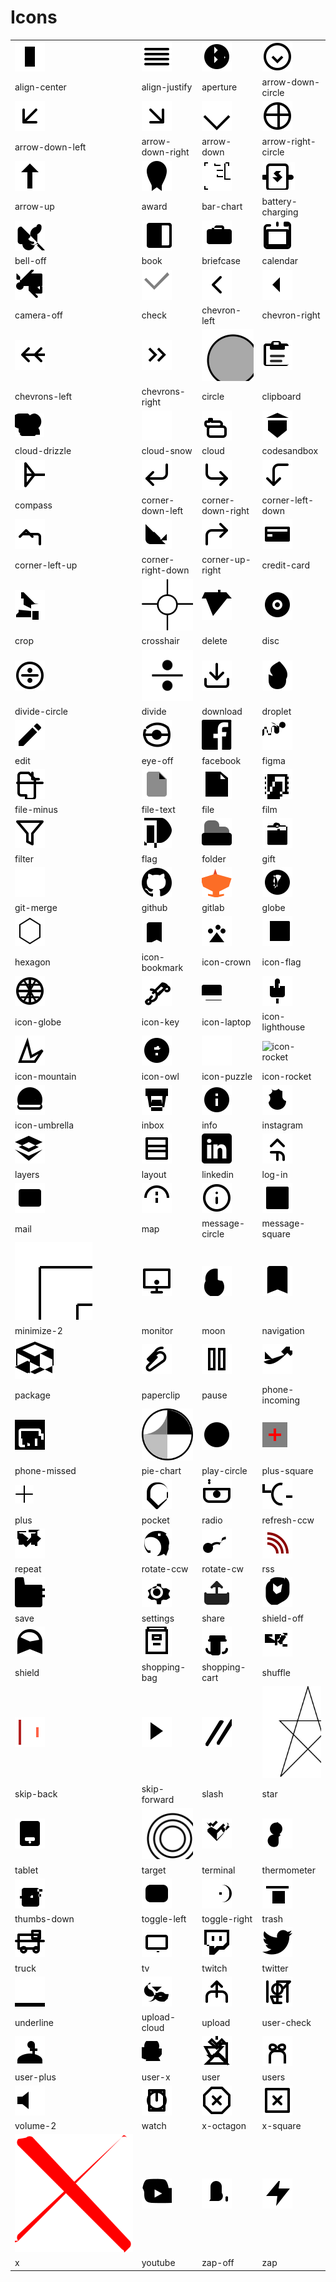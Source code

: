 # Icons

|  |  |  |  |
| ---- | ---- | ---- | ---- |
| ![align-center](icons/align-center.svg) | ![align-justify](icons/align-justify.svg) | ![aperture](icons/aperture.svg) | ![arrow-down-circle](icons/arrow-down-circle.svg)
| align-center | align-justify | aperture | arrow-down-circle
| ![arrow-down-left](icons/arrow-down-left.svg) | ![arrow-down-right](icons/arrow-down-right.svg) | ![arrow-down](icons/arrow-down.svg) | ![arrow-right-circle](icons/arrow-right-circle.svg)
| arrow-down-left | arrow-down-right | arrow-down | arrow-right-circle
| ![arrow-up](icons/arrow-up.svg) | ![award](icons/award.svg) | ![bar-chart](icons/bar-chart.svg) | ![battery-charging](icons/battery-charging.svg)
| arrow-up | award | bar-chart | battery-charging
| ![bell-off](icons/bell-off.svg) | ![book](icons/book.svg) | ![briefcase](icons/briefcase.svg) | ![calendar](icons/calendar.svg)
| bell-off | book | briefcase | calendar
| ![camera-off](icons/camera-off.svg) | ![check](icons/check.svg) | ![chevron-left](icons/chevron-left.svg) | ![chevron-right](icons/chevron-right.svg)
| camera-off | check | chevron-left | chevron-right
| ![chevrons-left](icons/chevrons-left.svg) | ![chevrons-right](icons/chevrons-right.svg) | ![circle](icons/circle.svg) | ![clipboard](icons/clipboard.svg)
| chevrons-left | chevrons-right | circle | clipboard
| ![cloud-drizzle](icons/cloud-drizzle.svg) | ![cloud-snow](icons/cloud-snow.svg) | ![cloud](icons/cloud.svg) | ![codesandbox](icons/codesandbox.svg)
| cloud-drizzle | cloud-snow | cloud | codesandbox
| ![compass](icons/compass.svg) | ![corner-down-left](icons/corner-down-left.svg) | ![corner-down-right](icons/corner-down-right.svg) | ![corner-left-down](icons/corner-left-down.svg)
| compass | corner-down-left | corner-down-right | corner-left-down
| ![corner-left-up](icons/corner-left-up.svg) | ![corner-right-down](icons/corner-right-down.svg) | ![corner-up-right](icons/corner-up-right.svg) | ![credit-card](icons/credit-card.svg)
| corner-left-up | corner-right-down | corner-up-right | credit-card
| ![crop](icons/crop.svg) | ![crosshair](icons/crosshair.svg) | ![delete](icons/delete.svg) | ![disc](icons/disc.svg)
| crop | crosshair | delete | disc
| ![divide-circle](icons/divide-circle.svg) | ![divide](icons/divide.svg) | ![download](icons/download.svg) | ![droplet](icons/droplet.svg)
| divide-circle | divide | download | droplet
| ![edit](icons/edit.svg) | ![eye-off](icons/eye-off.svg) | ![facebook](icons/facebook.svg) | ![figma](icons/figma.svg)
| edit | eye-off | facebook | figma
| ![file-minus](icons/file-minus.svg) | ![file-text](icons/file-text.svg) | ![file](icons/file.svg) | ![film](icons/film.svg)
| file-minus | file-text | file | film
| ![filter](icons/filter.svg) | ![flag](icons/flag.svg) | ![folder](icons/folder.svg) | ![gift](icons/gift.svg)
| filter | flag | folder | gift
| ![git-merge](icons/git-merge.svg) | ![github](icons/github.svg) | ![gitlab](icons/gitlab.svg) | ![globe](icons/globe.svg)
| git-merge | github | gitlab | globe
| ![hexagon](icons/hexagon.svg) | ![icon-bookmark](icons/icon-bookmark.svg) | ![icon-crown](icons/icon-crown.svg) | ![icon-flag](icons/icon-flag.svg)
| hexagon | icon-bookmark | icon-crown | icon-flag
| ![icon-globe](icons/icon-globe.svg) | ![icon-key](icons/icon-key.svg) | ![icon-laptop](icons/icon-laptop.svg) | ![icon-lighthouse](icons/icon-lighthouse.svg)
| icon-globe | icon-key | icon-laptop | icon-lighthouse
| ![icon-mountain](icons/icon-mountain.svg) | ![icon-owl](icons/icon-owl.svg) | ![icon-puzzle](icons/icon-puzzle.svg) | ![icon-rocket](icons/icon-rocket.svg)
| icon-mountain | icon-owl | icon-puzzle | icon-rocket
| ![icon-umbrella](icons/icon-umbrella.svg) | ![inbox](icons/inbox.svg) | ![info](icons/info.svg) | ![instagram](icons/instagram.svg)
| icon-umbrella | inbox | info | instagram
| ![layers](icons/layers.svg) | ![layout](icons/layout.svg) | ![linkedin](icons/linkedin.svg) | ![log-in](icons/log-in.svg)
| layers | layout | linkedin | log-in
| ![mail](icons/mail.svg) | ![map](icons/map.svg) | ![message-circle](icons/message-circle.svg) | ![message-square](icons/message-square.svg)
| mail | map | message-circle | message-square
| ![minimize-2](icons/minimize-2.svg) | ![monitor](icons/monitor.svg) | ![moon](icons/moon.svg) | ![navigation](icons/navigation.svg)
| minimize-2 | monitor | moon | navigation
| ![package](icons/package.svg) | ![paperclip](icons/paperclip.svg) | ![pause](icons/pause.svg) | ![phone-incoming](icons/phone-incoming.svg)
| package | paperclip | pause | phone-incoming
| ![phone-missed](icons/phone-missed.svg) | ![pie-chart](icons/pie-chart.svg) | ![play-circle](icons/play-circle.svg) | ![plus-square](icons/plus-square.svg)
| phone-missed | pie-chart | play-circle | plus-square
| ![plus](icons/plus.svg) | ![pocket](icons/pocket.svg) | ![radio](icons/radio.svg) | ![refresh-ccw](icons/refresh-ccw.svg)
| plus | pocket | radio | refresh-ccw
| ![repeat](icons/repeat.svg) | ![rotate-ccw](icons/rotate-ccw.svg) | ![rotate-cw](icons/rotate-cw.svg) | ![rss](icons/rss.svg)
| repeat | rotate-ccw | rotate-cw | rss
| ![save](icons/save.svg) | ![settings](icons/settings.svg) | ![share](icons/share.svg) | ![shield-off](icons/shield-off.svg)
| save | settings | share | shield-off
| ![shield](icons/shield.svg) | ![shopping-bag](icons/shopping-bag.svg) | ![shopping-cart](icons/shopping-cart.svg) | ![shuffle](icons/shuffle.svg)
| shield | shopping-bag | shopping-cart | shuffle
| ![skip-back](icons/skip-back.svg) | ![skip-forward](icons/skip-forward.svg) | ![slash](icons/slash.svg) | ![star](icons/star.svg)
| skip-back | skip-forward | slash | star
| ![tablet](icons/tablet.svg) | ![target](icons/target.svg) | ![terminal](icons/terminal.svg) | ![thermometer](icons/thermometer.svg)
| tablet | target | terminal | thermometer
| ![thumbs-down](icons/thumbs-down.svg) | ![toggle-left](icons/toggle-left.svg) | ![toggle-right](icons/toggle-right.svg) | ![trash](icons/trash.svg)
| thumbs-down | toggle-left | toggle-right | trash
| ![truck](icons/truck.svg) | ![tv](icons/tv.svg) | ![twitch](icons/twitch.svg) | ![twitter](icons/twitter.svg)
| truck | tv | twitch | twitter
| ![underline](icons/underline.svg) | ![upload-cloud](icons/upload-cloud.svg) | ![upload](icons/upload.svg) | ![user-check](icons/user-check.svg)
| underline | upload-cloud | upload | user-check
| ![user-plus](icons/user-plus.svg) | ![user-x](icons/user-x.svg) | ![user](icons/user.svg) | ![users](icons/users.svg)
| user-plus | user-x | user | users
| ![volume-2](icons/volume-2.svg) | ![watch](icons/watch.svg) | ![x-octagon](icons/x-octagon.svg) | ![x-square](icons/x-square.svg)
| volume-2 | watch | x-octagon | x-square
| ![x](icons/x.svg) | ![youtube](icons/youtube.svg) | ![zap-off](icons/zap-off.svg) | ![zap](icons/zap.svg)
| x | youtube | zap-off | zap

